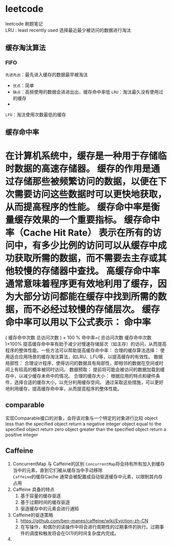 # leetcode
leetcode 刷题笔记  
LRU : least recently used 选择最近最少被访问的数据进行淘汰  
## 缓存淘汰算法
### FIFO
`先进先出`：最先进入缓存的数据最早被淘汰
   - `优点`：简单
   - `缺点`：高频使用的数据会进进出出，缓存命中率低
`LRU`：淘汰最久没有使用过的缓存
   - 
`LFU`：淘汰使用次数最低的缓存
## 缓存命中率
在计算机系统中，缓存是一种用于存储临时数据的高速存储器。
缓存的作用是通过存储那些被频繁访问的数据，以便在下次需要访问这些数据时可以更快地获取，从而提高程序的性能。
缓存命中率是衡量缓存效果的一个重要指标。
缓存命中率（Cache Hit Rate） 表示在所有的访问中，有多少比例的访问可以从缓存中成功获取所需的数据，而不需要去主存或其他较慢的存储器中查找。
高缓存命中率通常意味着程序更有效地利用了缓存，因为大部分访问都能在缓存中找到所需的数据，而不必经过较慢的存储层次。
缓存命中率可以用以下公式表示：
命中率
=
(
缓存命中次数
总访问次数
)
×
100
%
命中率=(
总访问次数
缓存命中次数
​
)×100%
提高缓存命中率有助于减少对慢速存储层次（如主存）的访问，从而提高程序的整体性能。一些方法可以帮助提高缓存命中率：
合理的缓存算法选择： 使用适合应用场景的缓存淘汰算法，如LRU、LFU等，以提高缓存的有效性。
数据局部性： 合理设计程序，使得访问的数据具有局部性，即相邻的数据在空间或时间上有较高的概率被同时访问。
数据预取： 提前将可能会被访问的数据加载到缓存中，以减少缓存未命中的情况。
合理的缓存大小： 根据应用的特点和硬件条件，选择合适的缓存大小，以充分利用缓存空间。
通过采取这些措施，可以更好地利用缓存，提高缓存命中率，从而提高程序的整体性能。

## comparable 
实现Comparable接口的对象，会将该对象与一个特定的对象进行比较
object less than the specified object return a negative integer
object equal to the specified object return zero
object greater than the specified object return a positive integer

## Caffeine
1. ConcurrentMap 与 Caffeine的区别
`ConcurrentMap`将会持有所有加入到缓存当中的元素，直到它们被从缓存当中手动移除  
`Caffeine`的缓存Cache 通常会被配置成自动驱逐缓存中元素，以限制其内存占用  
2. Caffeine 具备的特点
   1. 基于容量的缓存驱逐
   2. 基于过期时间的缓存驱逐
   3. 驱逐缓存中的元素会进行通知
3. Caffeine的驱逐策略
   1. https://github.com/ben-manes/caffeine/wiki/Eviction-zh-CN
   2. 在写操作，和偶尔的读操作中将会进行周期性的过期事件的执行。过期事件的调度和触发将会在O(1)的时间复杂度内完成。
4. 